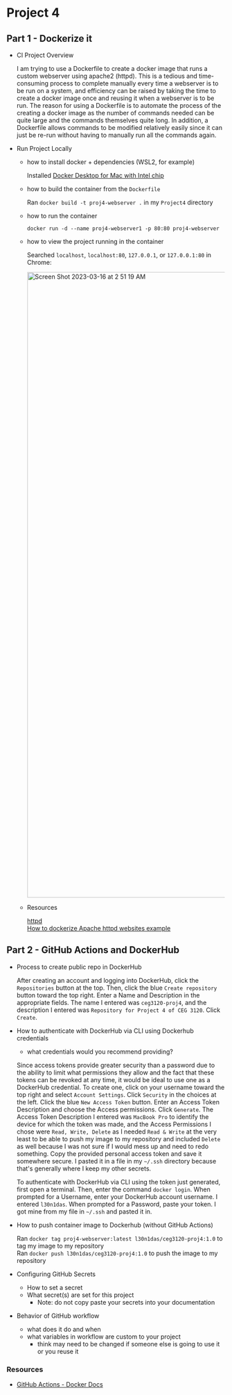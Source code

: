 # Project 4

## Part 1 - Dockerize it

- CI Project Overview
  
  I am trying to use a Dockerfile to create a docker image that runs a custom webserver using apache2 (httpd). This is a tedious and time-consuming process to complete manually every time a webserver is to be run on a system, and efficiency can be raised by taking the time to create a docker image once and reusing it when a webserver is to be run. The reason for using a Dockerfile is to automate the process of the creating a docker image as the number of commands needed can be quite large and the commands themselves quite long. In addition, a Dockerfile allows commands to be modified relatively easily since it can just be re-run without having to manually run all the commands again.

- Run Project Locally
  - how to install docker + dependencies (WSL2, for example)

    Installed [Docker Desktop for Mac with Intel chip](https://docs.docker.com/desktop/install/mac-install/)

  - how to build the container from the `Dockerfile`

    Ran `docker build -t proj4-webserver .` in my `Project4` directory

  - how to run the container

    `docker run -d --name proj4-webserver1 -p 80:80 proj4-webserver`

  - how to view the project running in the container
    
    Searched `localhost`, `localhost:80`, `127.0.0.1`, or `127.0.0.1:80` in Chrome:
    
    <img width="1440" alt="Screen Shot 2023-03-16 at 2 51 19 AM" src="https://user-images.githubusercontent.com/77419369/225537643-f740fe36-ad2a-4fc5-9ad0-3a2dbd15db08.png">

  - Resources

    [httpd](https://hub.docker.com/_/httpd)  
    [How to dockerize Apache httpd websites example](https://www.theserverside.com/blog/Coffee-Talk-Java-News-Stories-and-Opinions/How-to-dockerize-Apache-httpd-web-servers)
    
## Part 2 - GitHub Actions and DockerHub

- Process to create public repo in DockerHub

  After creating an account and logging into DockerHub, click the `Repositories` button at the top. Then, click the blue `Create repository` button toward the top right. Enter a Name and Description in the appropriate fields. The name I entered was `ceg3120-proj4`, and the description I entered was `Repository for Project 4 of CEG 3120`. Click `Create`.
  
- How to authenticate with DockerHub via CLI using Dockerhub credentials
  - what credentials would you recommend providing?

  Since access tokens provide greater security than a password due to the ability to limit what permissions they allow and the fact that these tokens can be revoked at any time, it would be ideal to use one as a DockerHub credential. To create one, click on your username toward the top right and select `Account Settings`. Click `Security` in the choices at the left. Click the blue `New Access Token` button. Enter an Access Token Description and choose the Access permissions. Click `Generate`. The Access Token Description I entered was `MacBook Pro` to identify the device for which the token was made, and the Access Permissions I chose were `Read, Write, Delete` as I needed `Read & Write` at the very least to be able to push my image to my repository and included `Delete` as well because I was not sure if I would mess up and need to redo something. Copy the provided personal access token and save it somewhere secure. I pasted it in a file in my `~/.ssh` directory because that's generally where I keep my other secrets.
  
  To authenticate with DockerHub via CLI using the token just generated, first open a terminal. Then, enter the command `docker login`. When prompted for a Username, enter your DockerHub account username. I entered `l30n1das`. When prompted for a Password, paste your token. I got mine from my file in `~/.ssh` and pasted it in.
  
- How to push container image to Dockerhub (without GitHub Actions)

  Ran `docker tag proj4-webserver:latest l30n1das/ceg3120-proj4:1.0` to tag my image to my repository  
  Ran `docker push l30n1das/ceg3120-proj4:1.0` to push the image to my repository
  
- Configuring GitHub Secrets
  - How to set a secret
  - What secret(s) are set for this project
    - Note: do not copy paste your secrets into your documentation
- Behavior of GitHub workflow
  - what does it do and when
  - what variables in workflow are custom to your project
    - think may need to be changed if someone else is going to use it or you reuse it

### Resources

- [GitHub Actions - Docker Docs](https://docs.docker.com/ci-cd/github-actions/)
